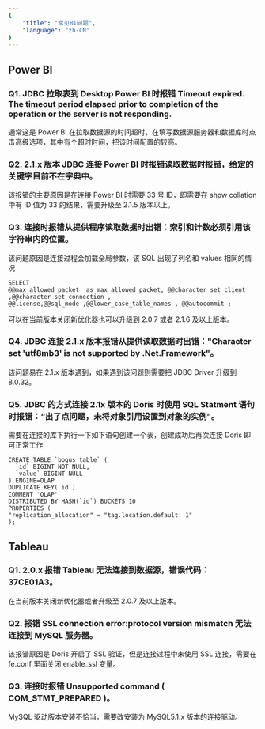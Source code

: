 ```yaml
---
{
    "title": "常见BI问题",
    "language": "zh-CN"
}
---
```


<!--
Licensed to the Apache Software Foundation (ASF) under one
or more contributor license agreements.  See the NOTICE file
distributed with this work for additional information
regarding copyright ownership.  The ASF licenses this file
to you under the Apache License, Version 2.0 (the
"License"); you may not use this file except in compliance
with the License.  You may obtain a copy of the License at

  http://www.apache.org/licenses/LICENSE-2.0

Unless required by applicable law or agreed to in writing,
software distributed under the License is distributed on an
"AS IS" BASIS, WITHOUT WARRANTIES OR CONDITIONS OF ANY
KIND, either express or implied.  See the License for the
specific language governing permissions and limitations
under the License.
-->


## Power BI

### Q1. JDBC 拉取表到 Desktop Power BI 时报错 Timeout expired. The timeout period elapsed prior to completion of the operation or the server is not responding.

通常这是 Power BI 在拉取数据源的时间超时，在填写数据源服务器和数据库时点击高级选项，其中有个超时时间，把该时间配置的较高。

### Q2. 2.1.x 版本 JDBC 连接 Power BI 时报错读取数据时报错，给定的关键字目前不在字典中。

该报错的主要原因是在连接 Power BI 时需要 33 号 ID，即需要在 show collation 中有 ID 值为 33 的结果，需要升级至 2.1.5 版本以上。

### Q3. 连接时报错从提供程序读取数据时出错：索引和计数必须引用该字符串内的位置。

该问题原因是连接过程会加载全局参数，该 SQL 出现了列名和 values 相同的情况

```
SELECT
@@max_allowed_packet  as max_allowed_packet, @@character_set_client ,@@character_set_connection ,
@@license,@@sql_mode ,@@lower_case_table_names , @@autocommit ;
```

可以在当前版本关闭新优化器也可以升级到 2.0.7 或者 2.1.6 及以上版本。

### Q4. JDBC 连接 2.1.x 版本报错从提供读取数据时出错："Character set 'utf8mb3' is not supported by .Net.Framework"。

该问题易在 2.1.x 版本遇到，如果遇到该问题则需要把 JDBC Driver 升级到 8.0.32。

### Q5. JDBC 的方式连接 2.1x 版本的 Doris 时使用 SQL Statment 语句时报错：“出了点问题，未将对象引用设置到对象的实例”。

需要在连接的库下执行一下如下语句创建一个表，创建成功后再次连接 Doris 即可正常工作

```
CREATE TABLE `bogus_table` (
  `id` BIGINT NOT NULL,
  `value` BIGINT NULL
) ENGINE=OLAP
DUPLICATE KEY(`id`)
COMMENT 'OLAP'
DISTRIBUTED BY HASH(`id`) BUCKETS 10
PROPERTIES (
"replication_allocation" = "tag.location.default: 1"
);
```

## Tableau

### Q1. 2.0.x 报错 Tableau 无法连接到数据源，错误代码：37CE01A3。

在当前版本关闭新优化器或者升级至 2.0.7 及以上版本。

### Q2. 报错 SSL connection error:protocol version mismatch 无法连接到 MySQL 服务器。

该报错原因是 Doris 开启了 SSL 验证，但是连接过程中未使用 SSL 连接，需要在 fe.conf 里面关闭 enable_ssl 变量。

### Q3. 连接时报错 Unsupported command ( COM_STMT_PREPARED )。

MySQL 驱动版本安装不恰当，需要改安装为 MySQL5.1.x 版本的连接驱动。
